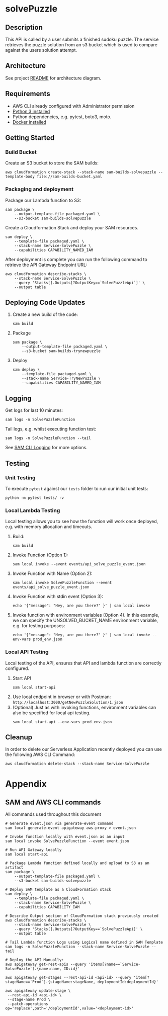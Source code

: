 # solvePuzzle

## Description
This API is called by a user submits a finished sudoku puzzle.  The service retrieves the puzzle solution from an s3 bucket which is used to compare against the users solution attempt.

## Architecture
See project [README](../../README.md) for architecture diagram.

## Requirements

* AWS CLI already configured with Administrator permission
* [Python 3 installed](https://www.python.org/downloads/)
* Python dependencies, e.g. pytest, boto3, moto.
* [Docker installed](https://www.docker.com/community-edition)

## Getting Started
### Build Bucket
Create an S3 bucket to store the SAM builds:
```
aws cloudformation create-stack --stack-name sam-builds-solvepuzzle --template-body file://sam-builds-bucket.yaml
```

### Packaging and deployment
Package our Lambda function to S3:

```
sam package \
    --output-template-file packaged.yaml \
    --s3-bucket sam-builds-solvepuzzle
```

Create a Cloudformation Stack and deploy your SAM resources.

```
sam deploy \
    --template-file packaged.yaml \
    --stack-name Service-SolvePuzzle \
    --capabilities CAPABILITY_NAMED_IAM
```

After deployment is complete you can run the following command to retrieve the API Gateway Endpoint URL:
```
aws cloudformation describe-stacks \
    --stack-name Service-SolvePuzzle \
    --query 'Stacks[].Outputs[?OutputKey==`SolvePuzzleApi`]' \
    --output table
```

## Deploying Code Updates
1. Create a new build of the code:
    ```
    sam build
    ```
1. Package
    ```
    sam package \
        --output-template-file packaged.yaml \
        --s3-bucket sam-builds-trynewpuzzle
    ```
1. Deploy
    ```
    sam deploy \
        --template-file packaged.yaml \
        --stack-name Service-TryNewPuzzle \
        --capabilities CAPABILITY_NAMED_IAM
    ```

## Logging
Get logs for last 10 minutes:
```
sam logs -n SolvePuzzleFunction
```

Tail logs, e.g. whilst executing function test:
```
sam logs -n SolvePuzzleFunction --tail
```

See [SAM CLI Logging](https://docs.aws.amazon.com/serverless-application-model/latest/developerguide/serverless-sam-cli-logging.html) for more options.

## Testing
### Unit Testing
To execute `pytest` against our `tests` folder to run our initial unit tests:
```
python -m pytest tests/ -v
```

### Local Lambda Testing
Local testing allows you to see how the function will work once deployed, e.g. with memory allocation and timeouts.

1. Build:
    ```
    sam build
    ```
1. Invoke Function (Option 1):
    ```
    sam local invoke --event events/api_solve_puzzle_event.json
    ```
1. Invoke Function with Name (Option 2):
    ```
    sam local invoke SolvePuzzleFunction --event events/api_solve_puzzle_event.json
    ```
1. Invoke Function with stdin event (Option 3):
    ```
    echo '{"message": "Hey, are you there?" }' | sam local invoke
    ```
1. Invoke function with environment variables (Option 4).  In this example, we can specify the UNSOLVED_BUCKET_NAME environment variable, e.g. for testing purposes:
    ```
    echo '{"message": "Hey, are you there?" }' | sam local invoke --env-vars prod_env.json
    ```

### Local API Testing
Local testing of the API, ensures that API and lambda function are correctly configured.
1. Start API
    ```
    sam local start-api
    ```
1. Use local endpoint in browser or with Postman: `http://localhost:3000/getNewPuzzleSolution/1.json`
1. (Optional) Just as with invoking functions, environment variables can also be specified for local api testing.
    ```
    sam local start-api --env-vars prod_env.json
    ```

## Cleanup
In order to delete our Serverless Application recently deployed you can use the following AWS CLI Command:

```
aws cloudformation delete-stack --stack-name Service-SolvePuzzle
```

# Appendix
## SAM and AWS CLI commands

All commands used throughout this document

```
# Generate event.json via generate-event command
sam local generate-event apigateway aws-proxy > event.json

# Invoke function locally with event.json as an input
sam local invoke SolvePuzzleFunction --event event.json

# Run API Gateway locally
sam local start-api

# Package Lambda function defined locally and upload to S3 as an artifact
sam package \
    --output-template-file packaged.yaml \
    --s3-bucket sam-builds-solvepuzzle

# Deploy SAM template as a CloudFormation stack
sam deploy \
    --template-file packaged.yaml \
    --stack-name Service-SolvePuzzle \
    --capabilities CAPABILITY_IAM

# Describe Output section of CloudFormation stack previously created
aws cloudformation describe-stacks \
    --stack-name Service-SolvePuzzle \
    --query 'Stacks[].Outputs[?OutputKey==`SolvePuzzleApi]' \
    --output table

# Tail Lambda function Logs using Logical name defined in SAM Template
sam logs -n SolvePuzzleFunction --stack-name Service-SolvePuzzle --tail

# Deploy the API Manually:
aws apigateway get-rest-apis --query 'items[?name==`Service-SolvePuzzle`].{name:name, ID:id}'

aws apigateway get-stages --rest-api-id <api-id> --query 'item[?stageName==`Prod`].{stageName:stageName, deploymentId:deploymentId}'

aws apigateway update-stage \
 --rest-api-id <api-id> \
 --stage-name Prod \
 --patch-operations op='replace',path='/deploymentId',value='<deployment-id>'
```
